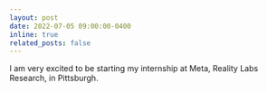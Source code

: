 ```yaml
---
layout: post
date: 2022-07-05 09:00:00-0400
inline: true
related_posts: false
---
```


I am very excited to be starting my internship at Meta, Reality Labs Research, in Pittsburgh.
